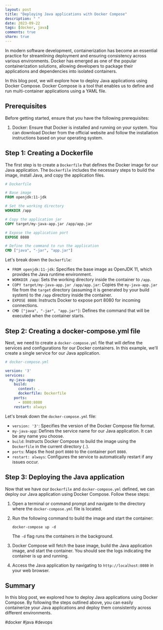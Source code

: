 ```yaml
---
layout: post
title: "Deploying Java applications with Docker Compose"
description: " "
date: 2023-09-22
tags: [docker, java]
comments: true
share: true
---
```


In modern software development, containerization has become an essential practice for streamlining deployment and ensuring consistency across various environments. Docker has emerged as one of the popular containerization solutions, allowing developers to package their applications and dependencies into isolated containers.

In this blog post, we will explore how to deploy Java applications using Docker Compose. Docker Compose is a tool that enables us to define and run multi-container applications using a YAML file.

## Prerequisites

Before getting started, ensure that you have the following prerequisites:

1. Docker: Ensure that Docker is installed and running on your system. You can download Docker from the official website and follow the installation instructions based on your operating system.

## Step 1: Creating a Dockerfile

The first step is to create a `Dockerfile` that defines the Docker image for our Java application. The `Dockerfile` includes the necessary steps to build the image, install Java, and copy the application files.

```dockerfile
# Dockerfile

# Base image
FROM openjdk:11-jdk

# Set the working directory
WORKDIR /app

# Copy the application jar
COPY target/my-java-app.jar /app/app.jar

# Expose the application port
EXPOSE 8080

# Define the command to run the application
CMD ["java", "-jar", "app.jar"]
```

Let's break down the `Dockerfile`:

- `FROM openjdk:11-jdk`: Specifies the base image as OpenJDK 11, which provides the Java runtime environment.
- `WORKDIR /app`: Sets the working directory inside the container to `/app`.
- `COPY target/my-java-app.jar /app/app.jar`: Copies the `my-java-app.jar` file from the `target` directory (assuming it is generated by your build system) to the `/app` directory inside the container.
- `EXPOSE 8080`: Instructs Docker to expose port 8080 for incoming connections.
- `CMD ["java", "-jar", "app.jar"]`: Defines the command that will be executed when the container starts.

## Step 2: Creating a docker-compose.yml file

Next, we need to create a `docker-compose.yml` file that will define the services and configurations for our Docker containers. In this example, we'll create a single service for our Java application.

```yaml
# docker-compose.yml

version: '3'
services:
  my-java-app:
    build:
      context: .
      dockerfile: Dockerfile
    ports:
      - 8080:8080
    restart: always
```

Let's break down the `docker-compose.yml` file:

- `version: '3'`: Specifies the version of the Docker Compose file format.
- `my-java-app`: Defines the service name for our Java application. It can be any name you choose.
- `build`: Instructs Docker Compose to build the image using the `Dockerfile` in the current directory (`.`).
- `ports`: Maps the host port `8080` to the container port `8080`.
- `restart: always`: Configures the service to automatically restart if any issues occur.

## Step 3: Deploying the Java application

Now that we have our `Dockerfile` and `docker-compose.yml` defined, we can deploy our Java application using Docker Compose. Follow these steps:

1. Open a terminal or command prompt and navigate to the directory where the `docker-compose.yml` file is located.
2. Run the following command to build the image and start the container:

    ```shell
    docker-compose up -d
    ```

   The `-d` flag runs the containers in the background.

3. Docker Compose will fetch the base image, build the Java application image, and start the container. You should see the logs indicating the container is up and running.

4. Access the Java application by navigating to `http://localhost:8080` in your web browser.

## Summary

In this blog post, we explored how to deploy Java applications using Docker Compose. By following the steps outlined above, you can easily containerize your Java applications and deploy them consistently across different environments.

#docker #java #devops